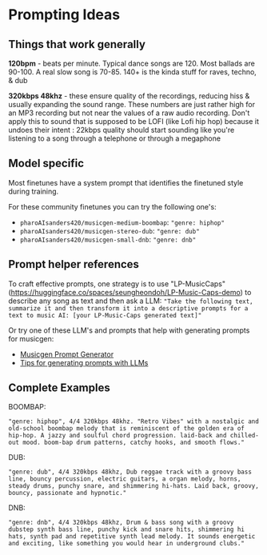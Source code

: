 # Prompting Ideas

## Things that work generally

**120bpm** - beats per minute. Typical dance songs are 120. Most ballads are 90-100. A real slow song is 70-85. 140+ is the kinda stuff for raves, techno, & dub

**320kbps 48khz** - these ensure quality of the recordings, reducing hiss & usually expanding the sound range. These numbers are just rather high for an MP3 recording but not near the values of a raw audio recording. Don't apply this to sound that is supposed to be LOFI (like Lofi hip hop) because it undoes their intent : 22kbps quality should start sounding like you're listening to a song through a telephone or through a megaphone

## Model specific

Most finetunes have a system prompt that identifies the finetuned style during training.

For these community finetunes you can try the following one's:

- `pharoAIsanders420/musicgen-medium-boombap`: `"genre: hiphop"`
- `pharoAIsanders420/musicgen-stereo-dub`: `"genre: dub"`
- `pharoAIsanders420/musicgen-small-dnb`: `"genre: dnb"`

## Prompt helper references

To craft effective prompts, one strategy 
is to use "LP-MusicCaps" (https://huggingface.co/spaces/seungheondoh/LP-Music-Caps-demo) 
to describe any song as text and then ask a LLM: 
`"Take the following text, summarize it and then transform it into a descriptive prompts for a text to music AI: [your LP-Music-Caps generated text]"`

Or try one of these LLM's and prompts that help with generating prompts for musicgen:

- [Musicgen Prompt Generator](https://flowgpt.com/p/musicgen-prompt-generator)
- [Tips for generating prompts with LLMs](https://samim.io/p/2023-11-20-a-gpt-prompt-for-it-to-generate-musicgen-prompts-that/)


## Complete Examples

BOOMBAP:
```
"genre: hiphop", 4/4 320kbps 48khz. "Retro Vibes" with a nostalgic and old-school boombap melody that is reminiscent of the golden era of hip-hop. A jazzy and soulful chord progression. laid-back and chilled-out mood. boom-bap drum patterns, catchy hooks, and smooth flows."
```

DUB:
```
"genre: dub", 4/4 320kbps 48khz, Dub reggae track with a groovy bass line, bouncy percussion, electric guitars, a organ melody, horns, steady drums, punchy snare, and shimmering hi-hats. Laid back, groovy, bouncy, passionate and hypnotic."
```

DNB:
```
"genre: dnb", 4/4 320kbps 48khz, Drum & bass song with a groovy dubstep synth bass line, punchy kick and snare hits, shimmering hi hats, synth pad and repetitive synth lead melody. It sounds energetic and exciting, like something you would hear in underground clubs."
```
